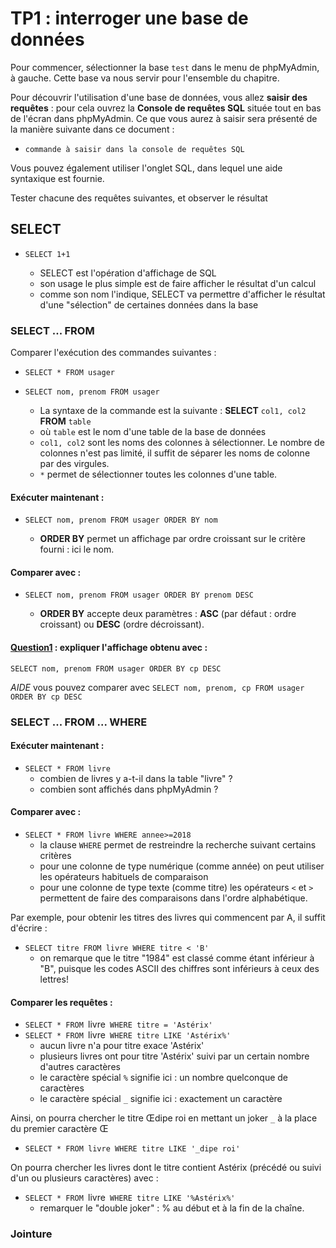# TP1 : interroger une base de données

Pour commencer, sélectionner la base `test` dans le menu de phpMyAdmin, à gauche. Cette base va nous servir pour l'ensemble du chapitre.


Pour découvrir l'utilisation d'une base de données, vous allez **saisir des requêtes** : pour cela ouvrez la **Console de requêtes SQL** située tout en bas de l'écran dans phpMyAdmin. Ce que vous aurez à saisir sera présenté de la manière suivante dans ce document :
* `commande à saisir dans la console de requêtes SQL`

Vous pouvez également utiliser l'onglet SQL, dans lequel une aide syntaxique est fournie. 

Tester chacune des requêtes suivantes, et observer le résultat
## SELECT
* `SELECT 1+1`

   * SELECT est l'opération d'affichage de SQL
   * son usage le plus simple est de faire afficher le résultat d'un calcul
   * comme son nom l'indique, SELECT va permettre d'afficher le résultat d'une "sélection" de certaines données dans la base

### SELECT ...  FROM
Comparer l'exécution des commandes suivantes : 
* `SELECT * FROM usager`
* `SELECT nom, prenom FROM usager`

   * La syntaxe de la commande est la suivante : **SELECT** `col1, col2`  **FROM** `table` 
   * où `table` est le nom d'une table de la base de données
   * `col1, col2` sont les noms des colonnes à sélectionner. Le nombre de colonnes n'est pas limité, il suffit de séparer les noms de colonne par des virgules.
   * `*` permet de sélectionner toutes les colonnes d'une table.

#### Exécuter maintenant : 
* `SELECT nom, prenom FROM usager ORDER BY nom`

   * **ORDER BY** permet un affichage par ordre croissant sur le critère fourni : ici le nom.

#### Comparer avec : 
* `SELECT nom, prenom FROM usager ORDER BY prenom DESC`

   * **ORDER BY** accepte deux paramètres : **ASC** (par défaut : ordre croissant) ou **DESC** (ordre décroissant).

#### [Question1]() : expliquer l'affichage obtenu avec : 
`SELECT nom, prenom FROM usager ORDER BY cp DESC`

*AIDE* vous pouvez comparer avec `SELECT nom, prenom, cp FROM usager ORDER BY cp DESC`



### SELECT ...  FROM ... WHERE
#### Exécuter maintenant : 
* `SELECT * FROM livre`
   * combien de livres y a-t-il dans la table "livre" ?
   * combien sont affichés dans phpMyAdmin ?
   
#### Comparer avec : 
* `SELECT * FROM livre WHERE annee>=2018`
   * la clause `WHERE` permet de restreindre la recherche suivant certains critères
   * pour une colonne de type numérique (comme année) on peut utiliser les opérateurs habituels de comparaison
   * pour une colonne de type texte (comme titre) les opérateurs `<` et `>` permettent de faire des comparaisons dans l'ordre alphabétique.
   
Par exemple, pour obtenir les titres des livres qui commencent par A, il suffit d'écrire : 
* `SELECT titre FROM livre WHERE titre < 'B'`
   * on remarque que le titre "1984" est classé comme étant inférieur à "B", puisque les codes ASCII des chiffres sont inférieurs à ceux des lettres!

#### Comparer les requêtes : 
* `SELECT * FROM `livre` WHERE titre = 'Astérix'`
* `SELECT * FROM `livre` WHERE titre LIKE 'Astérix%'`
   * aucun livre n'a pour titre exace 'Astérix'
   * plusieurs livres ont pour titre 'Astérix' suivi par un certain nombre d'autres caractères
   * le caractère spécial `%` signifie ici : un nombre quelconque de caractères
   * le caractère spécial `_` signifie ici : exactement un caractère
  
  
Ainsi, on pourra chercher le titre Œdipe roi en mettant un joker `_` à la place du premier caractère Œ  
* `SELECT * FROM livre WHERE titre LIKE '_dipe roi'`

On pourra chercher les livres dont le titre contient Astérix (précédé ou suivi d'un ou plusieurs caractères) avec : 
* `SELECT * FROM `livre` WHERE titre LIKE '%Astérix%'`
   * remarquer le "double joker" : % au début et à la fin de la chaîne.

### Jointure
